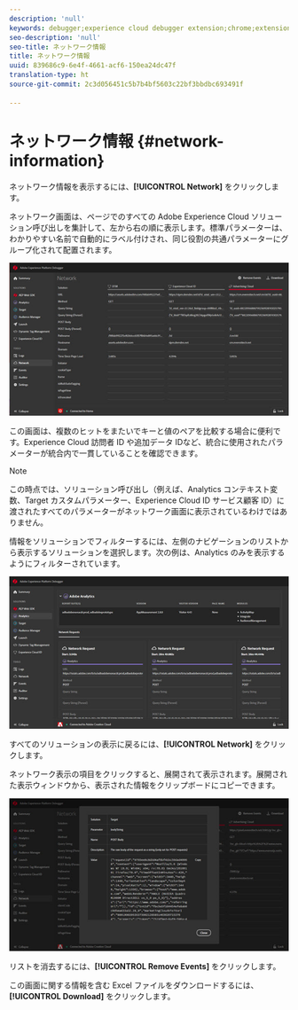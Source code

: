 ```yaml
---
description: 'null'
keywords: debugger;experience cloud debugger extension;chrome;extension;network;information
seo-description: 'null'
seo-title: ネットワーク情報
title: ネットワーク情報
uuid: 839686c9-6e4f-4661-acf6-150ea24dc47f
translation-type: ht
source-git-commit: 2c3d056451c5b7b4bf5603c22bf3bbdbc693491f

---
```



# ネットワーク情報 {#network-information}

ネットワーク情報を表示するには、**[!UICONTROL Network]** をクリックします。

ネットワーク画面は、ページでのすべての Adobe Experience Cloud ソリューション呼び出しを集計して、左から右の順に表示します。標準パラメーターは、わかりやすい名前で自動的にラベル付けされ、同じ役割の共通パラメーターにグループ化されて配置されます。

![](assets/network.jpg)

この画面は、複数のヒットをまたいでキーと値のペアを比較する場合に便利です。Experience Cloud 訪問者 ID や追加データ IDなど、統合に使用されたパラメーターが統合内で一貫していることを確認できます。

>[!NOTE]
>
>この時点では、ソリューション呼び出し（例えば、Analytics コンテキスト変数、Target カスタムパラメーター、Experience Cloud ID サービス顧客 ID）に渡されたすべてのパラメーターがネットワーク画面に表示されているわけではありません。

情報をソリューションでフィルターするには、左側のナビゲーションのリストから表示するソリューションを選択します。次の例は、Analytics のみを表示するようにフィルターされています。

![](assets/network-analytics.jpg)

すべてのソリューションの表示に戻るには、**[!UICONTROL Network]** をクリックします。

ネットワーク表示の項目をクリックすると、展開されて表示されます。展開された表示ウィンドウから、表示された情報をクリップボードにコピーできます。

![](assets/network-expand.jpg)

<!--Use the icon at the top of each column to copy the server call URL to your clipboard, where you can paste it into another document for reference or debugging purposes.

![](assets/copy.jpg)-->

リストを消去するには、**[!UICONTROL Remove Events]** をクリックします。

この画面に関する情報を含む Excel ファイルをダウンロードするには、**[!UICONTROL Download]** をクリックします。